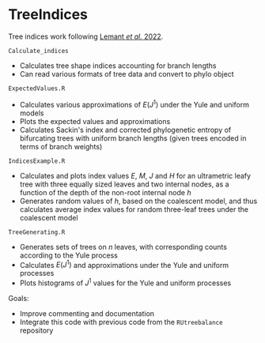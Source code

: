 # TreeIndices
 
Tree indices work following [Lemant *et al.* 2022](https://academic.oup.com/sysbio/article/71/5/1210/6567363).

`Calculate_indices`
* Calculates tree shape indices accounting for branch lengths
* Can read various formats of tree data and convert to phylo object

`ExpectedValues.R`
* Calculates various approximations of $E(J^1)$ under the Yule and uniform models
* Plots the expected values and approximations
* Calculates Sackin's index and corrected phylogenetic entropy of bifurcating trees with uniform branch lengths (given trees encoded in terms of branch weights)

`IndicesExample.R`
* Calculates and plots index values $E$, $M$, $J$ and $H$ for an ultrametric leafy tree with three equally sized leaves and two internal nodes, as a function of the depth of the non-root internal node $h$
* Generates random values of $h$, based on the coalescent model, and thus calculates average index values for random three-leaf trees under the coalescent model

`TreeGenerating.R`
* Generates sets of trees on $n$ leaves, with corresponding counts according to the Yule process
* Calculates $E(J^1)$ and approximations under the Yule and uniform processes
* Plots histograms of $J^1$ values for the Yule and uniform processes

Goals:
* Improve commenting and documentation
* Integrate this code with previous code from the `RUtreebalance` repository

